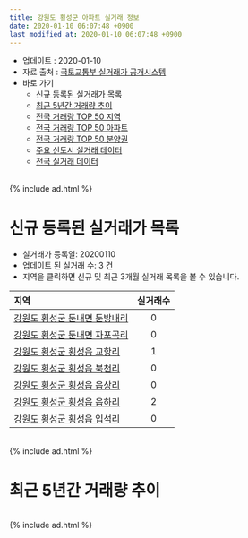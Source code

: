 ```yaml
---
title: 강원도 횡성군 아파트 실거래 정보
date: 2020-01-10 06:07:48 +0900
last_modified_at: 2020-01-10 06:07:48 +0900
---
```


* 업데이트 : 2020-01-10
* 자료 출처 : [국토교통부 실거래가 공개시스템](http://rt.molit.go.kr)
* 바로 가기
    * [신규 등록된 실거래가 목록](#신규-등록된-실거래가-목록)
    * [최근 5년간 거래량 추이](#최근-5년간-거래량-추이)
    * [전국 거래량 TOP 50 지역](https://inasie.github.io/apt-trade-info/최근-3개월-전국에서-가장-거래가-많이-발생한-지역)
    * [전국 거래량 TOP 50 아파트](https://inasie.github.io/apt-trade-info/최근-3개월-전국에서-가장-거래가-많이-발생한-아파트)
    * [전국 거래량 TOP 50 분양권](https://inasie.github.io/apt-trade-info/최근-3개월-전국에서-가장-거래가-많이-발생한-분양권)
    * [주요 신도시 실거래 데이터](https://inasie.github.io/apt-trade-info/주요-신도시)
    * [전국 실거래 데이터](https://inasie.github.io/apt-trade-info/전국)

<br>
{% include ad.html %}
<br>

# 신규 등록된 실거래가 목록
* 실거래가 등록일: 20200110
* 업데이트 된 실거래 수: 3 건
* 지역을 클릭하면 신규 및 최근 3개월 실거래 목록을 볼 수 있습니다.


|지역|실거래수|
|:---|:---:|
|[강원도 횡성군 둔내면 둔방내리](https://inasie.github.io/apt-trade-info/강원도-횡성군-둔내면-둔방내리)|0|
|[강원도 횡성군 둔내면 자포곡리](https://inasie.github.io/apt-trade-info/강원도-횡성군-둔내면-자포곡리)|0|
|[강원도 횡성군 횡성읍 교항리](https://inasie.github.io/apt-trade-info/강원도-횡성군-횡성읍-교항리)|1|
|[강원도 횡성군 횡성읍 북천리](https://inasie.github.io/apt-trade-info/강원도-횡성군-횡성읍-북천리)|0|
|[강원도 횡성군 횡성읍 읍상리](https://inasie.github.io/apt-trade-info/강원도-횡성군-횡성읍-읍상리)|0|
|[강원도 횡성군 횡성읍 읍하리](https://inasie.github.io/apt-trade-info/강원도-횡성군-횡성읍-읍하리)|2|
|[강원도 횡성군 횡성읍 입석리](https://inasie.github.io/apt-trade-info/강원도-횡성군-횡성읍-입석리)|0|


<br>
{% include ad.html %}
<br>

# 최근 5년간 거래량 추이


<div style="width:100%;">
    <canvas id="deal_progress" height="200"></canvas>
</div>

<script>
new Chart(document.getElementById("deal_progress"), {
    type: 'line',
    data: {
        labels: ['201501','201502','201503','201504','201505','201506','201507','201508','201509','201510','201511','201512','201601','201602','201603','201604','201605','201606','201607','201608','201609','201610','201611','201612','201701','201702','201703','201704','201705','201706','201707','201708','201709','201710','201711','201712','201801','201802','201803','201804','201805','201806','201807','201808','201809','201810','201811','201812','201901','201902','201903','201904','201905','201906','201907','201908','201909','201910','201911','201912','202001'],
        datasets: [{
            label: '매매',
            pointRadius: 1,
            data: [21, 15, 34, 15, 14, 17, 18, 19, 21, 14, 10, 10, 14, 11, 21, 17, 14, 19, 14, 12, 16, 18, 14, 9, 14, 9, 17, 15, 11, 20, 13, 19, 18, 20, 18, 9, 15, 19, 21, 22, 22, 84, 24, 24, 18, 23, 10, 15, 6, 21, 22, 19, 30, 10, 13, 13, 10, 47, 15, 12, 1],
            borderColor: "rgba(255, 201, 14, 1)",
            backgroundColor: "rgba(255, 201, 14, 0.5)",
            fill: false,
            lineTension: 0
        },{
            label: '전월세',
            pointRadius: 1,
            data: [8, 4, 11, 2, 60, 7, 8, 7, 7, 5, 25, 5, 11, 10, 7, 8, 57, 8, 5, 4, 9, 5, 5, 9, 3, 7, 9, 6, 5, 24, 7, 14, 14, 34, 20, 57, 22, 7, 10, 16, 11, 16, 25, 20, 15, 69, 16, 8, 15, 10, 14, 9, 4, 10, 10, 15, 8, 75, 97, 5, 0],
            borderColor: "rgba(0, 141, 185, 1)",
            backgroundColor: "rgba(0, 141, 185, 0.5)",
            fill: false,
            lineTension: 0
        }
        ]
    },
    options: {
        responsive: true,
        title: {
            display: false
        },
        tooltips: {
            mode: 'index',
            intersect: false
        },
        hover: {
            mode: 'nearest',
            intersect: true
        },
        scales: {
            xAxes: [{
                display: true,
                scaleLabel: {
                    display: true,
                    labelString: '년/월'
                }
            }],
            yAxes: [{
                display: true,
                ticks: {
                    suggestedMin: 0,
                },
                scaleLabel: {
                    display: true,
                    labelString: '실거래 수'
                }
            }]
        }
    }
});

</script>


<br>
{% include ad.html %}
<br>


